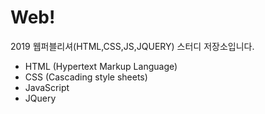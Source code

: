 # Web!
2019 웹퍼블리셔(HTML,CSS,JS,JQUERY) 스터디 저장소입니다.
  
* HTML (Hypertext Markup Language)
* CSS  (Cascading style sheets)
* JavaScript
* JQuery


